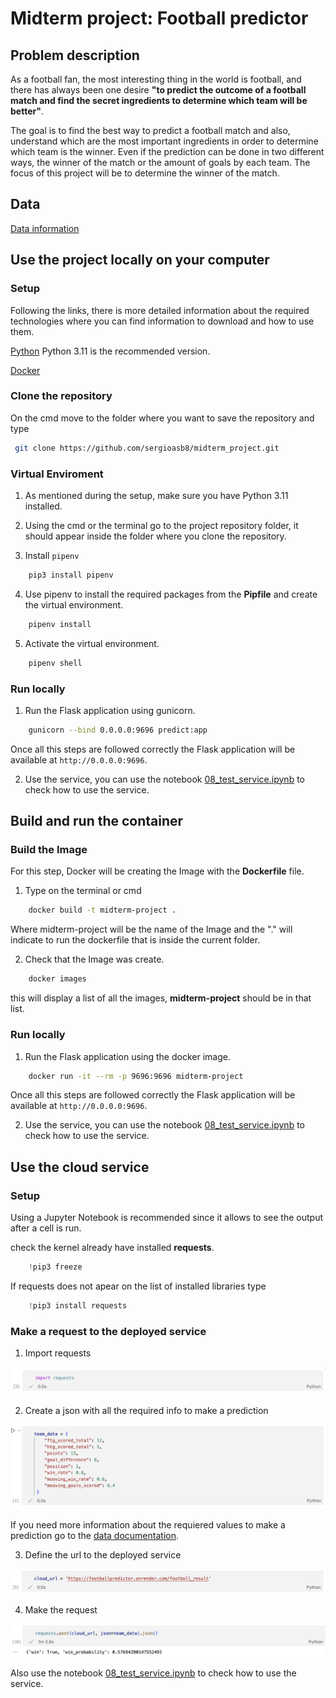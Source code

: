 # Midterm project: Football predictor


## Problem description

As a football fan, the most interesting thing in the world is football, and there has always been one desire __"to predict the outcome of a football match and find the secret ingredients to determine which team will be better"__. 

The goal is to find the best way to predict a football match and also, understand which are the most important ingredients in order to determine which team is the winner. Even if the prediction can be done in two different ways, the winner of the match or the amount of goals by each team. The focus of this project will be to determine the winner of the match.


## Data

[Data information](https://github.com/sergioasb8/midterm_project/blob/main/data/data.md)


## Use the project locally on your computer

### Setup

Following the links, there is more detailed information about the required technologies where you can find information to download and how to use them.

[Python](https://www.python.org/) Python 3.11 is the recommended version.

[Docker](https://www.docker.com/)

### Clone the repository

On the cmd move to the folder where you want to save the repository and type

```bash
 git clone https://github.com/sergioasb8/midterm_project.git
```

### Virtual Enviroment

1. As mentioned during the setup, make sure you have Python 3.11 installed.

2. Using the cmd or the terminal go to the project repository folder, it should appear inside the folder where you clone the repository.

3. Install ```pipenv```

```bash
    pip3 install pipenv
```

4. Use pipenv to install the required packages from the **Pipfile** and create the virtual environment.

```bash
    pipenv install
```

5. Activate the virtual environment.

```bash
    pipenv shell
```


### Run locally

1. Run the Flask application using gunicorn.

```bash
    gunicorn --bind 0.0.0.0:9696 predict:app
```

Once all this steps are followed correctly the Flask application will be available at ```http://0.0.0.0:9696```.

2. Use the service, you can use the notebook [08_test_service.ipynb](https://github.com/sergioasb8/midterm_project/blob/main/notebooks/08_test_service.ipynb) to check how to use the service.


## Build and run the container

### Build the Image

For this step, Docker will be creating the Image with the **Dockerfile** file.

1. Type on the terminal or cmd

```bash
    docker build -t midterm-project .
```

Where midterm-project will be the name of the Image and the "." will indicate to run the dockerfile that is inside the current folder.

2. Check that the Image was create.

```bash
    docker images
```

this will display a list of all the images, **midterm-project** should be in that list.

### Run locally

1. Run the Flask application using the docker image.

```bash
    docker run -it --rm -p 9696:9696 midterm-project
```

Once all this steps are followed correctly the Flask application will be available at ```http://0.0.0.0:9696```.

2. Use the service, you can use the notebook [08_test_service.ipynb](https://github.com/sergioasb8/midterm_project/blob/main/notebooks/08_test_service.ipynb) to check how to use the service.



## Use the cloud service

### Setup

Using a Jupyter Notebook is recommended since it allows to see the output after a cell is run.

check the kernel already have installed **requests**.

```python
    !pip3 freeze
```

If requests does not apear on the list of installed libraries type

```python
    !pip3 install requests
```

### Make a request to the deployed service

1. Import requests

![Alt text](import_requests.png)

2. Create a json with all the required info to make a prediction

![Alt text](input_json.png)

If you need more information about the requiered values to make a prediction go to the [data documentation](https://github.com/sergioasb8/midterm_project/tree/main/data#input-data-to-predict).


3. Define the url to the deployed service

![Alt text](service_url.png)

4. Make the request

![Alt text](make_prediction.png)

Also use the notebook [08_test_service.ipynb](https://github.com/sergioasb8/midterm_project/blob/main/notebooks/08_test_service.ipynb) to check how to use the service.
